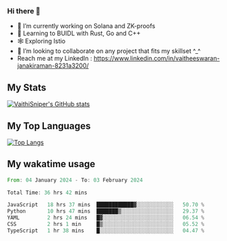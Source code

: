 ### Hi there 👋

- 🔭 I’m currently working on Solana and ZK-proofs
- 📖 Learning to BUIDL with Rust, Go and C++
- 🕸️ Exploring Istio
- 👯 I’m looking to collaborate on any project that fits my skillset ^_^
- Reach me at my LinkedIn : https://www.linkedin.com/in/vaitheeswaran-janakiraman-8231a3200/

## My Stats
[![VaithiSniper's GitHub stats](https://github-readme-stats.vercel.app/api?username=VaithiSniper&hide=stars&theme=radical)](https://github.com/anuraghazra/github-readme-stats)

## My Top Languages

[![Top Langs](https://github-readme-stats.vercel.app/api/top-langs/?username=VaithiSniper&layout=compact)](https://github.com/anuraghazra/github-readme-stats)

## My wakatime usage

<!--START_SECTION:waka-->

```rust
From: 04 January 2024 - To: 03 February 2024

Total Time: 36 hrs 42 mins

JavaScript   18 hrs 37 mins  ████████████▓░░░░░░░░░░░░   50.70 %
Python       10 hrs 47 mins  ███████▒░░░░░░░░░░░░░░░░░   29.37 %
YAML         2 hrs 24 mins   █▓░░░░░░░░░░░░░░░░░░░░░░░   06.54 %
CSS          2 hrs 1 min     █▒░░░░░░░░░░░░░░░░░░░░░░░   05.52 %
TypeScript   1 hr 38 mins    █░░░░░░░░░░░░░░░░░░░░░░░░   04.47 %
```

<!--END_SECTION:waka-->
